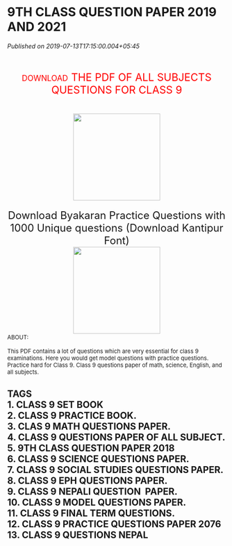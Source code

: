 # 9TH CLASS QUESTION PAPER 2019 AND 2021

*Published on 2019-07-13T17:15:00.004+05:45*

<h2 style="height: 0px;">
<div style="text-align: center;">
</div>
</h2>
<h2 style="clear: both; text-align: center;">
<span style="font-family: "georgia" , "times new roman" , serif; font-size: medium;"></span><div style="font-size: medium; font-weight: 400;">
<span style="font-family: "georgia" , "times new roman" , serif; font-size: medium;"></span><br />
<div style="font-size: x-large;">
<span style="font-family: "georgia" , "times new roman" , serif; font-size: medium;"><span style="color: red; font-size: large;">DOWNLOAD</span><span style="color: red; font-size: small;"> </span><span style="background-color: white; font-size: small;"> </span><span style="background-color: white;"><span style="color: red;">THE PDF OF ALL SUBJECTS QUESTIONS FOR CLASS 9</span></span></span></div>
<span style="font-family: "georgia" , "times new roman" , serif; font-size: medium;">
</span>
<br />
<div style="font-size: medium; font-weight: 400;">
<span style="font-family: "georgia" , "times new roman" , serif; font-size: medium;"><br /></span></div>
<span style="font-family: "georgia" , "times new roman" , serif; font-size: medium;">
</span>
<div style="font-size: medium; font-weight: 400;">
<div style="font-size: medium; font-weight: 400;">
<span style="font-family: "georgia" , "times new roman" , serif; font-size: medium;"><span style="color: red; font-size: large;"><a href="https://drive.google.com/file/d/0BzZCl1hyejGaTUVFVWdTck9DcFk/view?usp=sharing" target="_blank"><img border="0" data-original-height="256" data-original-width="256" height="200" src="https://blogger.googleusercontent.com/img/b/R29vZ2xl/AVvXsEj_zvoG_n9LukAXDghNN4lqok6OkuK3vClO_GfXFDtlJtieWyfdzj8Umi3kflGbcpICyvrtK3O6npiiT4qnot8-UXgZojkXFWmowhtTJov2gYWPFIR0Ycjyo3zmNT7e8zSsoApOlRx0o6g/s200/Blue+Download+Folder.ico" width="200" /></a></span></span></div>
<div style="font-size: medium; font-weight: 400;">
<span style="font-family: "georgia" , "times new roman" , serif; font-size: medium;"><br /></span></div>
<div style="font-size: x-large; font-weight: 400;">
<span style="font-family: "georgia" , "times new roman" , serif; font-size: medium;">Download Byakaran Practice Questions with 1000 Unique questions (Download Kantipur Font)</span></div>
<div style="font-size: x-large; font-weight: 400;">
<span style="font-family: "georgia" , "times new roman" , serif; font-size: medium;"><a href="https://drive.google.com/file/d/1u1vX71DEW2JcdnEhTr1B6h4XwNPirEGl/view?usp=sharing" target="_blank"><img border="0" data-original-height="256" data-original-width="256" height="200" src="https://blogger.googleusercontent.com/img/b/R29vZ2xl/AVvXsEj_zvoG_n9LukAXDghNN4lqok6OkuK3vClO_GfXFDtlJtieWyfdzj8Umi3kflGbcpICyvrtK3O6npiiT4qnot8-UXgZojkXFWmowhtTJov2gYWPFIR0Ycjyo3zmNT7e8zSsoApOlRx0o6g/s200/Blue+Download+Folder.ico" width="200" /></a></span></div>
<div style="text-align: left;">
<span style="font-family: "georgia" , "times new roman" , serif; font-size: medium;"><span style="font-size: small;">ABOUT:</span></span></div>
<div style="text-align: left;">
<span style="font-family: "georgia" , "times new roman" , serif; font-size: medium;"><span style="font-weight: 400;"><span style="font-size: small;"><br /></span></span></span></div>
<div style="text-align: left;">
<span style="font-family: "georgia" , "times new roman" , serif; font-size: medium;"><span style="font-weight: 400;"><span style="font-size: small;">This PDF contains a lot of questions which are very essential for class 9 examinations. Here you would get model questions with practice questions. Practice hard for Class 9. Class 9 questions paper of math, science, English, and all subjects.</span></span></span></div>
</div>
<span style="font-family: "georgia" , "times new roman" , serif; font-size: medium;">
</span></div>
</h2>
<h2 style="height: 0px;">
<div style="text-align: left;">
<div style="text-align: left;">
<span style="font-family: "georgia" , "times new roman" , serif; font-size: small;">TAGS</span></div>
</div>
<div style="text-align: left;">
<div style="text-align: left;">
<span style="font-family: "georgia" , "times new roman" , serif; font-size: small; font-weight: normal;">1. CLASS 9 SET BOOK</span></div>
</div>
<div style="text-align: left;">
<div style="text-align: left;">
<span style="font-family: "georgia" , "times new roman" , serif; font-size: small; font-weight: normal;">2. CLASS 9 PRACTICE BOOK.</span></div>
</div>
<div style="text-align: left;">
<div style="text-align: left;">
<span style="font-family: "georgia" , "times new roman" , serif; font-size: small; font-weight: normal;">3. CLAS 9 MATH QUESTIONS PAPER.</span></div>
</div>
<div style="text-align: left;">
<div style="text-align: left;">
<span style="font-family: "georgia" , "times new roman" , serif; font-size: small; font-weight: normal;">4. CLASS 9 QUESTIONS PAPER OF ALL SUBJECT.</span></div>
</div>
<div style="text-align: left;">
<div style="text-align: left;">
<span style="font-family: "georgia" , "times new roman" , serif; font-size: small; font-weight: normal;">5. 9TH CLASS QUESTION PAPER 2018</span></div>
</div>
<div style="text-align: left;">
<div style="text-align: left;">
<span style="font-family: "georgia" , "times new roman" , serif; font-size: small; font-weight: normal;">6. CLASS 9 SCIENCE QUESTIONS PAPER.</span></div>
</div>
<div style="text-align: left;">
<div style="text-align: left;">
<span style="font-family: "georgia" , "times new roman" , serif; font-size: small; font-weight: normal;">7. CLASS 9 SOCIAL STUDIES QUESTIONS PAPER.</span></div>
</div>
<div style="text-align: left;">
<div style="text-align: left;">
<span style="font-family: "georgia" , "times new roman" , serif; font-size: small; font-weight: normal;">8. CLASS 9 EPH QUESTIONS PAPER.</span></div>
</div>
<div style="text-align: left;">
<div style="text-align: left;">
<span style="font-family: "georgia" , "times new roman" , serif; font-size: small; font-weight: normal;">9. CLASS 9 NEPALI QUESTION  PAPER.</span></div>
</div>
<div style="text-align: left;">
<div style="text-align: left;">
<span style="font-family: "georgia" , "times new roman" , serif; font-size: small; font-weight: normal;">10. CLASS 9 MODEL QUESTIONS PAPER.</span></div>
</div>
<div style="text-align: left;">
<div style="text-align: left;">
<span style="font-family: "georgia" , "times new roman" , serif; font-size: small; font-weight: normal;">11. CLASS 9 FINAL TERM QUESTIONS.</span></div>
</div>
<div style="text-align: left;">
<div style="text-align: left;">
<span style="font-family: "georgia" , "times new roman" , serif; font-size: small; font-weight: normal;">12. CLASS 9 PRACTICE QUESTIONS PAPER 2076</span></div>
</div>
<div style="text-align: left;">
<div style="text-align: left;">
<span style="font-family: "georgia" , "times new roman" , serif; font-size: small; font-weight: normal;">13. CLASS 9 QUESTIONS NEPAL</span></div>
</div>
</h2>
